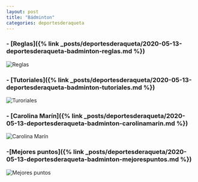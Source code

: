 ```yaml
---
layout: post
title: "Bádminton"
categories: deportesderaqueta
---
```


### - [Reglas]({% link _posts/deportesderaqueta/2020-05-13-deportesderaqueta-badminton-reglas.md %})

![Reglas](../images/depraqueta_badminton_reglas_pestana.jpg)

### - [Tutoriales]({% link _posts/deportesderaqueta/2020-05-13-deportesderaqueta-badminton-tutoriales.md %})

![Turoriales](../images/tutorial_pestana.png)

### - [Carolina Marín]({% link _posts/deportesderaqueta/2020-05-13-deportesderaqueta-badminton-carolinamarin.md %})

![Carolina Marín](../images/depraqueta_badminton_carolinamarin_pestana.jpg)

### -[Mejores puntos]({% link _posts/deportesderaqueta/2020-05-13-deportesderaqueta-badminton-mejorespuntos.md %})

![Mejores puntos](../images/depraqueta_badminton_mejorespuntos_pestana.jpg)
